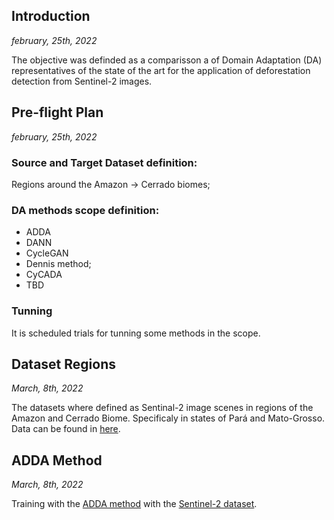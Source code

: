 ## Introduction

*february, 25th, 2022*

The objective was definded as a comparisson a of Domain Adaptation (DA) representatives of the state of the art for the application of deforestation detection from Sentinel-2 images.

## Pre-flight Plan

*february, 25th, 2022*

### Source and Target Dataset definition:

Regions around the Amazon -> Cerrado biomes;

### DA methods scope definition: 

- ADDA
- DANN
- CycleGAN
- Dennis method;
- CyCADA
- TBD

### Tunning

It is scheduled trials for tunning some methods in the scope.

## Dataset Regions

*March, 8th, 2022*


The datasets where defined as Sentinal-2 image scenes in regions of the Amazon and Cerrado Biome. Specificaly in states of Pará and Mato-Grosso.
Data can be found in [here](https://drive.google.com/drive/folders/1uk3FzrO-zUK7wYy9O3AbhEgURVW9LCKW?usp=sharing).

## ADDA Method

*March, 8th, 2022*


Training with the [ADDA method](https://github.com/jnoat92/Adversarial-Domain-Adaptation-for-Change-Detection) with the [Sentinel-2 dataset](https://drive.google.com/drive/folders/1uk3FzrO-zUK7wYy9O3AbhEgURVW9LCKW?usp=sharing).

